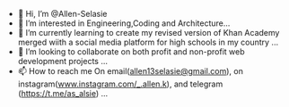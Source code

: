 - 👋 Hi, I’m @Allen-Selasie
- 👀 I’m interested in Engineering,Coding and Architecture...
- 🌱 I’m currently learning to create my revised version of Khan Academy merged wiith a social media platform for high schools in my country  ...
- 💞️ I’m looking to collaborate on both profit and non-profit web development projects ...
- 📫 How to reach me On email(allen13selasie@gmail.com), on instagram(www.instagram.com/_.allen.k), and telegram (https://t.me/as_alsie) ...

<!---
Allen-Selasie/Allen-Selasie is a ✨ special ✨ repository because its `README.md` (this file) appears on your GitHub profile.
You can click the Preview link to take a look at your changes.
--->
